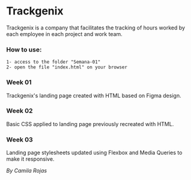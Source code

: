 # Trackgenix

Trackgenix is ​​a company that facilitates the tracking of hours worked by each employee in each project and work team.

### How to use:

```
1- access to the folder "Semana-01"
2- open the file "index.html" on your browser
```

### Week 01

Trackgenix's landing page created with HTML based on Figma design.

### Week 02

Basic CSS applied to landing page previously recreated with HTML.

### Week 03

Landing page stylesheets updated using Flexbox and Media Queries to make it responsive.

_By Camila Rojas_
